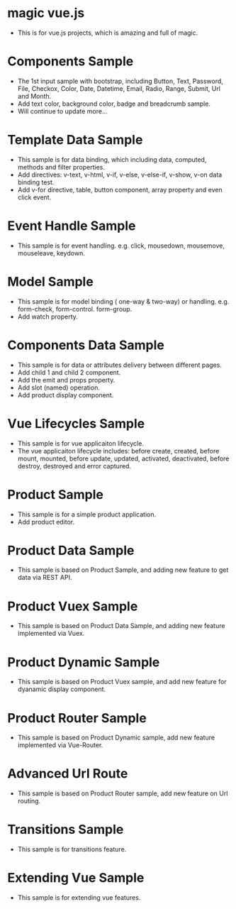 # magic vue.js
 * This is for vue.js projects, which is amazing and full of magic.
		
 # Components Sample		
 * The 1st input sample with bootstrap, including Button, Text, Password, File, Checkox, Color, Date, Datetime, Email, Radio, Range, Submit, Url and Month.		
 * Add text color, background color, badge and breadcrumb sample.		
 * Will continue to update more...

 # Template Data Sample
 * This sample is for data binding, which including data, computed, methods and filter properties.
 * Add directives: v-text, v-html, v-if, v-else, v-else-if, v-show, v-on data binding test. 
 * Add v-for directive, table, button component, array property and even click event.

# Event Handle Sample
* This sample is for event handling. e.g. click, mousedown, mousemove, mouseleave, keydown.

# Model Sample
* This sample is for model binding ( one-way & two-way) or handling. e.g. form-check, form-control. form-group.
* Add watch property.

# Components Data Sample
* This sample is for data or attributes delivery between different pages.
* Add child 1 and child 2 component.
* Add the emit and props property.
* Add slot (named) operation.
* Add product display component.

# Vue Lifecycles Sample
* This sample is for vue applicaiton lifecycle.
* The vue applicaiton lifecycle includes: before create, created, before mount, mounted, before update, updated, activated, deactivated, before destroy, destroyed and error captured.

# Product Sample
* This sample is for a simple product application.
* Add product editor.  

# Product Data Sample
* This sample is based on Product Sample, and adding new feature to get data via REST API.

# Product Vuex Sample
* This sample is based on Product Data Sample, and adding new feature implemented via Vuex.

# Product Dynamic Sample
* This sample is based on Product Vuex sample, and add new feature for dyanamic display component.

# Product Router Sample
* This sample is based on Product Dynamic sample, add new feature implemented via Vue-Router.

# Advanced Url Route
* This sample is based on Product Router sample, add new feature on Url routing.

# Transitions Sample
* This sample is for transitions feature.

# Extending Vue Sample
* This sample is for extending vue features.